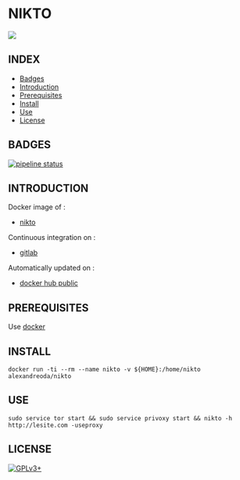 # NIKTO

<img src="https://www.novainfosec.com/wp-content/uploads/2012/07/nikto-162x300.png" />


## INDEX

- [Badges](#BADGES)
- [Introduction](#INTRODUCTION)
- [Prerequisites](#PREREQUISITESITES)
- [Install](#INSTALL)
- [Use](#USE)
- [License](#LICENSE)


## BADGES

[![pipeline status](https://gitlab.com/oda-alexandre/nikto/badges/master/pipeline.svg)](https://gitlab.com/oda-alexandre/nikto/commits/master)


## INTRODUCTION

Docker image of :

- [nikto](https://cirt.net/Nikto2)

Continuous integration on :

- [gitlab](https://gitlab.com/oda-alexandre/nikto/pipelines)

Automatically updated on :

- [docker hub public](https://hub.docker.com/r/alexandreoda/nikto)


## PREREQUISITES

Use [docker](https://www.docker.com)


## INSTALL

```
docker run -ti --rm --name nikto -v ${HOME}:/home/nikto alexandreoda/nikto
```


## USE

```
sudo service tor start && sudo service privoxy start && nikto -h http://lesite.com -useproxy
```


## LICENSE

[![GPLv3+](http://gplv3.fsf.org/gplv3-127x51.png)](https://gitlab.com/oda-alexandre/nikto/blob/master/LICENSE)
